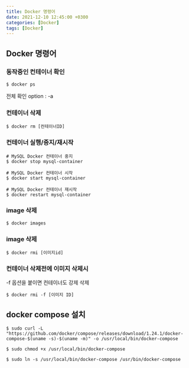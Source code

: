 ```yaml
---
title: Docker 명령어
date: 2021-12-10 12:45:00 +0300
categories: [Docker]
tags: [Docker]
---
```


## Docker 명령어
### 동작중인 컨테이너 확인
```shell
$ docker ps
```
전체 확인 option : -a 
### 컨테이너 삭제
```shell
$ docker rm [컨테이너ID]
```
### 컨테이너 실행/중지/재시작
```shell
# MySQL Docker 컨테이너 중지
$ docker stop mysql-container

# MySQL Docker 컨테이너 시작
$ docker start mysql-container

# MySQL Docker 컨테이너 재시작
$ docker restart mysql-container
```
### image 삭제
```shell
$ docker images
```
### image 삭제
```shell
$ docker rmi [이미지id]
```
### 컨테이너 삭제전에 이미지 삭제시
-f 옵션을 붙이면 컨테이너도 강제 삭제
```shell
$ docker rmi -f [이미지 ID]
```

## docker compose 설치
```shell
$ sudo curl -L "https://github.com/docker/compose/releases/download/1.24.1/docker-compose-$(uname -s)-$(uname -m)" -o /usr/local/bin/docker-compose

$ sudo chmod +x /usr/local/bin/docker-compose

$ sudo ln -s /usr/local/bin/docker-compose /usr/bin/docker-compose
```